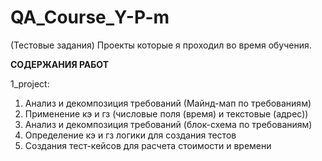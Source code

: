 # QA_Course_Y-P-m

(Тестовые задания) Проекты которые я проходил во время обучения.

<b>СОДЕРЖАНИЯ РАБОТ</b>

1_project:
1. Анализ и декомпозиция требований (Майнд-мап по требованиям)
2. Применение кэ и гз (числовые поля (время) и текстовые (адрес))
3. Анализ и декомпозиция требований (блок-схема по требованиям)
4. Определение кэ и гз логики для создания тестов
5. Создания тест-кейсов для расчета стоимости и времени


